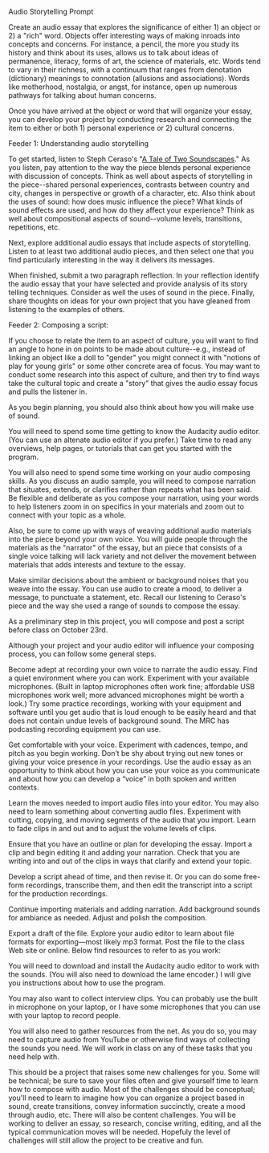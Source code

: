 Audio Storytelling Prompt

Create an audio essay that explores the significance of either 1) an object or 2) a "rich" word. Objects offer interesting ways of making inroads into concepts and concerns. For instance, a pencil, the more you study its history and think about its uses, allows us to talk about ideas of permanence, literacy, forms of art, the science of materials, etc. Words tend to vary in their richness, with a continuum that ranges from denotation (dictionary) meanings to connotation (allusions and associations). Words like motherhood, nostalgia, or angst, for instance, open up numerous pathways for talking about human concerns.

Once you have arrived at the object or word that will organize your essay, you can develop your project by conducting research and connecting the item to either or both 1) personal experience or 2) cultural concerns.

Feeder 1: Understanding audio storytelling

To get started, listen to Steph Ceraso's "[A Tale of Two Soundscapes](http://soundboxproject.com/project-soundscapes.html)." As you listen, pay attention to the way the piece blends personal experience with discussion of concepts. Think as well about aspects of storytelling in the piece--shared personal experiences, contrasts between country and city, changes in perspective or growth of a character, etc. Also think about the uses of sound: how does music influence the piece? What kinds of sound effects are used, and how do they affect your experience? Think as well about compositional aspects of sound--volume levels, transitions, repetitions, etc. 

Next, explore additional audio essays that include aspects of storytelling. Listen to at least two additional audio pieces, and then select one that you find particularly interesting in the way it delivers its messages.

When finished, submit a two paragraph reflection. In your reflection identify the audio essay that your have selected and provide analysis of its story telling techniques. Consider as well the uses of sound in the piece. Finally, share thoughts on ideas for your own project that you have gleaned from listening to the examples of others.

Feeder 2: Composing a script:




​If you choose to relate the item to an aspect of culture, you will want to find an angle to hone in on points to be made about culture--e.g., instead of linking an object like a doll to "gender" you might connect it with "notions of play for young girls" or some other concrete area of focus. You may want to conduct some research into this aspect of culture, and then try to find ways take the cultural topic and create a "story" that gives the audio essay focus and pulls the listener in.

As you begin planning, you should also think about how you will make use of sound.

You will need to spend some time getting to know the Audacity audio editor. (You can use an altenate audio editor if you prefer.) Take time to read any overviews, help pages, or tutorials that can get you started with the program.

You will also need to spend some time working on your audio composing skills. As you discuss an audio sample, you will need to compose narration that situates, extends, or clarifies rather than repeats what has been said. Be flexible and deliberate as you compose your narration, using your words to help listeners zoom in on specifics in your materials and zoom out to connect with your topic as a whole.

Also, be sure to come up with ways of weaving additional audio materials into the piece beyond your own voice. You will guide people through the materials as the "narrator" of the essay, but an piece that consists of a single voice talking will lack variety and not deliver the movement between materials that adds interests and texture to the essay.

Make similar decisions about the ambient or background noises that you weave into the essay. You can use audio to create a mood, to deliver a message, to punctuate a statement, etc. Recall our listening to Ceraso's piece and the way she used a range of sounds to compose the essay.

As a preliminary step in this project, you will compose and post a script before class on October 23rd.

Although your project and your audio editor will influence your composing process, you can follow some general steps.

Become adept at recording your own voice to narrate the audio essay. Find a quiet environment where you can work. Experiment with your available microphones. (Built in laptop microphones often work fine; affordable USB microphones work well; more advanced microphones might be worth a look.) Try some practice recordings, working with your equipment and software until you get audio that is loud enough to be easily heard and that does not contain undue levels of background sound. The MRC has podcasting recording equipment you can use.

Get comfortable with your voice. Experiment with cadences, tempo, and pitch as you begin working. Don’t be shy about trying out new tones or giving your voice presence in your recordings. Use the audio essay as an opportunity to think about how you can use your voice as you communicate and about how you can develop a “voice” in both spoken and written contexts.

Learn the moves needed to import audio files into your editor. You may also need to learn something about converting audio files. Experiment with cutting, copying, and moving segments of the audio that you import. Learn to fade clips in and out and to adjust the volume levels of clips.

Ensure that you have an outline or plan for developing the essay. Import a clip and begin editing it and adding your narration. Check that you are writing into and out of the clips in ways that clarify and extend your topic.

Develop a script ahead of time, and then revise it. Or you can do some free-form recordings, transcribe them, and then edit the transcript into a script for the production recordings.

Continue importing materials and adding narration. Add background sounds for ambiance as needed. Adjust and polish the composition.

Export a draft of the file. Explore your audio editor to learn about file formats for exporting—most likely mp3 format. Post the file to the class Web site or online.
Below find resources to refer to as you work:

You will need to download and install the Audacity audio editor to work with the sounds. (You will also need to download the lame encoder.) I will give you instructions about how to use the program. 

You may also want to collect interview clips. You can probably use the built in microphone on your laptop, or I have some microphones that you can use with your laptop to record people. 

You will also need to gather resources from the net. As you do so, you may need to capture audio from YouTube or otherwise find ways of collecting the sounds you need. We will work in class on any of these tasks that you need help with.

This should be a project that raises some new challenges for you. Some will be technical; be sure to save your files often and give yourself time to learn how to compose with audio. Most of the challenges should be conceptual; you'll need to learn to imagine how you can organize a project based in sound, create transitions, convey information succinctly, create a mood through audio, etc. There will also be content challenges. You will be working to deliver an essay, so research, concise writing, editing, and all the typical communication moves will be needed. Hopefuly the level of challenges will still allow the project to be creative and fun.
